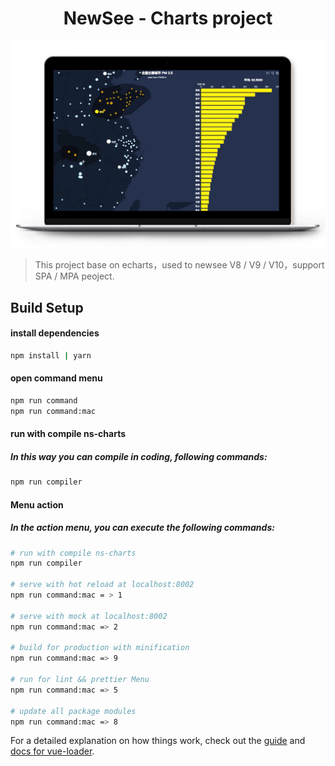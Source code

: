 <div align="center">
  <h1>NewSee - Charts project</h1>
  <img width="600" src="https://github.com/Newsee-Frontend/ns-charts/blob/master/md/charts-pc.png?raw=true">
</div>

> This project base on echarts，used to newsee V8 /  V9 / V10，support SPA / MPA peoject.

## Build  Setup

#### install dependencies
``` bash
npm install | yarn
```
#### open command menu
``` bash
npm run command
npm run command:mac
```

#### run with compile ns-charts
#####  In this way you can compile in coding, following commands:

``` bash
npm run compiler
```

####  Menu action
##### In the action menu, you can execute the following commands:

``` bash
# run with compile ns-charts
npm run compiler

# serve with hot reload at localhost:8002
npm run command:mac = > 1

# serve with mock at localhost:8002
npm run command:mac => 2

# build for production with minification
npm run command:mac => 9

# run for lint && prettier Menu
npm run command:mac => 5

# update all package modules
npm run command:mac => 8

```
For a detailed explanation on how things work, check out the [guide](http://vuejs-templates.github.io/webpack/) and [docs for vue-loader](http://vuejs.github.io/vue-loader).
